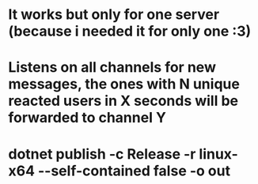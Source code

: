 # It works but only for one server (because i needed it for only one :3)
# Listens on all channels for new messages, the ones with N unique reacted users in X seconds will be forwarded to channel Y
# dotnet publish -c Release -r linux-x64 --self-contained false -o out
